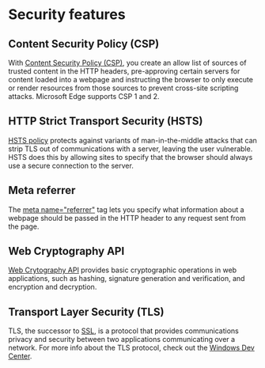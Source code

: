 # Security features

## Content Security Policy (CSP)

With [Content Security Policy (CSP)](./content-Security-Policy), you create an allow list of sources of trusted content in the HTTP headers, pre-approving certain servers for content loaded into a webpage and instructing the browser to only execute or render resources from those sources to prevent cross-site scripting attacks. Microsoft Edge supports CSP 1 and 2.

## HTTP Strict Transport Security (HSTS)

[HSTS policy](./HSTS) protects against variants of man-in-the-middle attacks that can strip TLS out of communications with a server, leaving the user vulnerable. HSTS does this by allowing sites to specify that the browser should always use a secure connection to the server.

## Meta referrer

The [meta name="referrer"](./meta-referrer) tag lets you specify what information about a webpage should be passed in the HTTP header to any request sent from the page.

## Web Cryptography API
[Web Crytography API](./web-Cryptography-API) provides basic cryptographic operations in web applications, such as hashing, signature generation and verification, and encryption and decryption.

## Transport Layer Security (TLS)

TLS, the successor to [SSL](http://blogs.msdn.com/b/kaushal/archive/2011/10/02/support-for-ssl-tls-protocols-on-windows.aspx), is a protocol that provides communications privacy and security between two applications communicating over a network. For more info about the TLS protocol, check out the [Windows Dev Center](https://msdn.microsoft.com/library/windows/desktop/aa380516).
